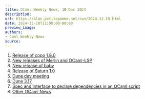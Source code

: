 ```yaml
---
title: OCaml Weekly News, 10 Dec 2024
description:
url: https://alan.petitepomme.net/cwn/2024.12.10.html
date: 2024-12-10T12:00:00-00:00
preview_image:
authors:
- Caml Weekly News
source:
---
```


<ol><li><a href="https://alan.petitepomme.net/cwn/2024.12.10.html#1">Release of cppo 1.8.0</a></li><li><a href="https://alan.petitepomme.net/cwn/2024.12.10.html#2">New releases of Merlin and OCaml-LSP</a></li><li><a href="https://alan.petitepomme.net/cwn/2024.12.10.html#3">New release of baby</a></li><li><a href="https://alan.petitepomme.net/cwn/2024.12.10.html#4">Release of Saturn 1.0</a></li><li><a href="https://alan.petitepomme.net/cwn/2024.12.10.html#5">Dune dev meeting</a></li><li><a href="https://alan.petitepomme.net/cwn/2024.12.10.html#6">Dune 3.17</a></li><li><a href="https://alan.petitepomme.net/cwn/2024.12.10.html#7">Spec and interface to declare dependencies in an OCaml script</a></li><li><a href="https://alan.petitepomme.net/cwn/2024.12.10.html#8">Other OCaml News</a></li></ol>
